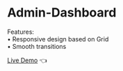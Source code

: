 # Admin-Dashboard

Features:<br>
• Responsive design based on Grid<br>
• Smooth transitions<br>

[Live Demo](https://mariuszciaston.github.io/Admin-Dashboard/) :point_left:

